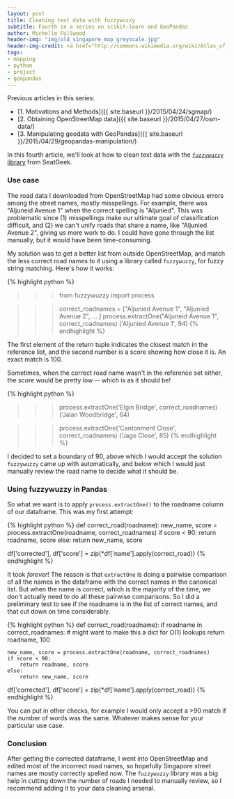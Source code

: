 ```yaml
---
layout: post
title: Cleaning text data with fuzzywuzzy
subtitle: Fourth in a series on scikit-learn and GeoPandas
author: Michelle Fullwood
header-img: "img/old_singapore_map_greyscale.jpg"
header-img-credit: <a href="http://commons.wikimedia.org/wiki/Atlas_of_Singapore#/media/File:Part_of_Singapore_Island_(British_Library_India_Office_Records,_1825,_detail).jpg">Wikimedia Commons</a>
tags:
- mapping
- python
- project
- geopandas
---
```


Previous articles in this series:

* [1. Motivations and Methods]({{ site.baseurl }}/2015/04/24/sgmap/)
* [2. Obtaining OpenStreetMap data]({{ site.baseurl }}/2015/04/27/osm-data/)
* [3. Manipulating geodata with GeoPandas]({{ site.baseurl }}/2015/04/29/geopandas-manipulation/)

In this fourth article, we'll look at how to clean text data with the [`fuzzywuzzy` library](https://github.com/seatgeek/fuzzywuzzy) from SeatGeek.

### Use case

The road data I downloaded from OpenStreetMap had some obvious errors among the street names,
mostly misspellings. For example, there was "Aljuneid Avenue 1" when the correct spelling
is "Aljunied". This was problematic since (1) misspellings make our ultimate goal of classification difficult, and (2) we can't unify roads that share a name, like "Aljunied Avenue 2", giving us more work to do. I could have gone through the list manually, but it would have been time-consuming.

My solution was to get a better list from outside OpenStreetMap, and match the less correct road names to it using a library called `fuzzywuzzy`, for fuzzy string matching. Here's how it works:

{% highlight python %}
>>> from fuzzywuzzy import process

>>> correct_roadnames = ["Aljunied Avenue 1", "Aljunied Avenue 2", ... ]
>>> process.extractOne("Aljuneid Avenue 1", correct_roadnames)
('Aljunied Avenue 1', 94)
{% endhighlight %}

The first element of the return tuple indicates the closest match in the reference list,
and the second number is a score showing how close it is. An exact match is 100.

Sometimes, when the correct road name wasn't in the reference set either, the score
would be pretty low -- which is as it should be!

{% highlight python %}
>>> process.extractOne('Elgin Bridge', correct_roadnames)
('Jalan Woodbridge', 64)

>>> process.extractOne('Cantonment Close', correct_roadnames)
('Jago Close', 85)
{% endhighlight %}

I decided to set a boundary of 90, above which I would accept the solution
`fuzzywuzzy` came up with automatically, and below which I would just
manually review the road name to decide what it should be.

### Using fuzzywuzzy in Pandas

So what we want is to apply `process.extractOne()` to the roadname column
of our dataframe. This was my first attempt:

{% highlight python %}
def correct_road(roadname):
    new_name, score = process.extractOne(roadname, correct_roadnames)
    if score < 90:
        return roadname, score
    else:
        return new_name, score

df['corrected'], df['score'] = zip(*df['name'].apply(correct_road))
{% endhighlight %}

It took *forever*! The reason is that `extractOne` is doing a pairwise
comparison of all the names in the dataframe with the correct names in
the canonical list. But when the name is correct, which is the majority
of the time, we don't actually need to do all these pairwise comparisons.
So I did a preliminary test to see if the roadname is in the list of correct
names, and that cut down on time considerably.

{% highlight python %}
def correct_road(roadname):
    if roadname in correct_roadnames:  # might want to make this a dict for O(1) lookups
        return roadname, 100

    new_name, score = process.extractOne(roadname, correct_roadnames)
    if score < 90:
        return roadname, score
    else:
        return new_name, score

df['corrected'], df['score'] = zip(*df['name'].apply(correct_road))
{% endhighlight %}

You can put in other checks, for example I would only accept a >90 match
if the number of words was the same. Whatever makes sense for your particular
use case.

### Conclusion

After getting the corrected dataframe,
I went into OpenStreetMap and edited most of the
incorrect road names, so hopefully Singapore street names are mostly
correctly spelled now. The `fuzzywuzzy` library was a big help in cutting
down the number of roads I needed to manually review, so I recommend
adding it to your data cleaning arsenal.
